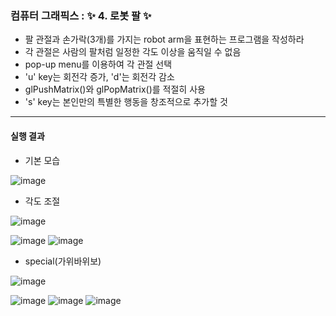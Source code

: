 ### 컴퓨터 그래픽스 : ✨ 4. 로봇 팔 ✨

- 팔 관절과 손가락(3개)를 가지는 robot arm을 표현하는 프로그램을 작성하라
- 각 관절은 사람의 팔처럼 일정한 각도 이상을 움직일 수 없음
- pop-up menu를 이용하여 각 관절 선택
- 'u' key는 회전각 증가, 'd'는 회전각 감소
- glPushMatrix()와 glPopMatrix()를 적절히 사용
- 's' key는 본인만의 특별한 행동을 창조적으로 추가할 것

***

#### 실행 결과

- 기본 모습

![image](https://user-images.githubusercontent.com/85846475/122667778-8beebd00-d1ef-11eb-8f8d-c4457e698ec5.png)

- 각도 조절

![image](https://user-images.githubusercontent.com/85846475/122667741-66fa4a00-d1ef-11eb-9c84-53c05a71533a.png)

![image](https://user-images.githubusercontent.com/85846475/122667740-65c91d00-d1ef-11eb-925e-1bc58683c3a7.png)
![image](https://user-images.githubusercontent.com/85846475/122667749-6a8dd100-d1ef-11eb-999b-b549c97eb149.png)

- special(가위바위보)

![image](https://user-images.githubusercontent.com/85846475/122667800-ade83f80-d1ef-11eb-9b5c-29a1cfe8e3d0.png)

![image](https://user-images.githubusercontent.com/85846475/122667805-b2145d00-d1ef-11eb-85eb-f620bf59a379.png)
![image](https://user-images.githubusercontent.com/85846475/122667806-b476b700-d1ef-11eb-86b8-1cb6144bfa6f.png)
![image](https://user-images.githubusercontent.com/85846475/122667808-b6407a80-d1ef-11eb-8912-51b2a19a4a94.png)

